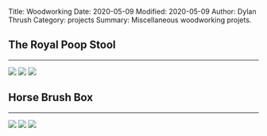 Title: Woodworking
Date: 2020-05-09
Modified: 2020-05-09
Author: Dylan Thrush
Category: projects
Summary: Miscellaneous woodworking projets.

## The Royal Poop Stool
---

![]({static}/images/projects/poop-stool-1.jpg)
![]({static}/images/projects/poop-stool-2.jpg)
![]({static}/images/projects/poop-stool-3.jpg)

## Horse Brush Box
---

![]({static}/images/projects/horse-box-1.jpg)
![]({static}/images/projects/horse-box-2.jpg)
![]({static}/images/projects/horse-box-3.jpg)
